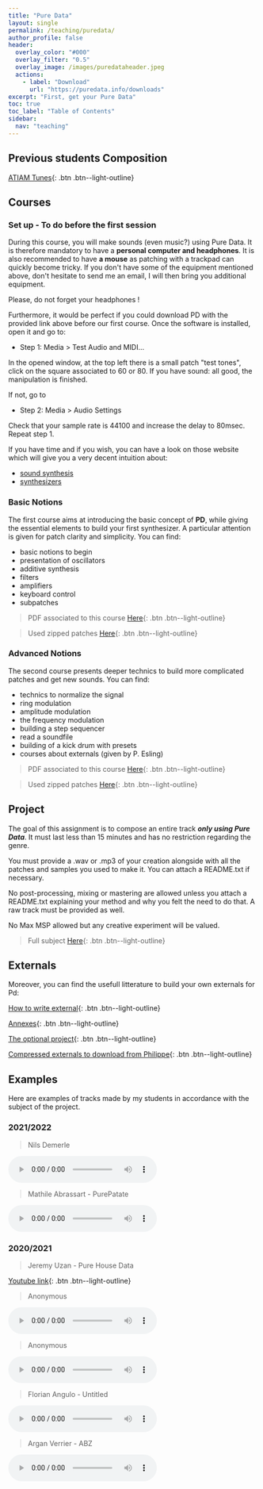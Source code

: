 ```yaml
---
title: "Pure Data"
layout: single
permalink: /teaching/puredata/
author_profile: false
header:
  overlay_color: "#000"
  overlay_filter: "0.5"
  overlay_image: /images/puredataheader.jpeg
  actions:
    - label: "Download"
      url: "https://puredata.info/downloads"
excerpt: "First, get your Pure Data"
toc: true
toc_label: "Table of Contents"
sidebar:
  nav: "teaching"
---
```


## Previous students Composition

[ATIAM Tunes](https://soundcloud.com/atiam-ircam/sets){: .btn .btn--light-outline}

## Courses

### Set up - To do before the first session

During this course, you will make sounds (even music?) using Pure Data. It is therefore mandatory to have a **personal computer and headphones**. It is also recommended to have **a mouse** as patching with a trackpad can quickly become tricky. If you don't have some of the equipment mentioned above, don't hesitate to send me an email, I will then bring you additional equipment.

Please, do not forget your headphones !

Furthermore, it would be perfect if you could download PD with the provided link above before our first course. Once the software is installed, open it and go to:

- Step 1: Media > Test Audio and MIDI...

In the opened window, at the top left there is a small patch "test tones", click on the square associated to 60 or 80. If you have sound: all good, the manipulation is finished.

If not, go to

- Step 2: Media > Audio Settings

Check that your sample rate is 44100 and increase the delay to 80msec.
Repeat step 1.

If you have time and if you wish, you can have a look on those website which will give you a very decent intuition about:
- [sound synthesis](https://pudding.cool/2018/02/waveforms/)
- [synthesizers](https://learningsynths.ableton.com/en/get-started) 

### Basic Notions

The first course aims at introducing the basic concept of **PD**, while giving the essential elements to build your first synthesizer. A particular attention is given for patch clarity and simplicity. You can find:
- basic notions to begin
- presentation of oscillators
- additive synthesis
- filters
- amplifiers
- keyboard control
- subpatches

> PDF associated to this course [Here](/documents/PD01_2022.pdf){: .btn .btn--light-outline}

> Used zipped patches [Here](/documents/patches1.zip){: .btn .btn--light-outline}


### Advanced Notions

The second course presents deeper technics to build more complicated patches and get new sounds. You can find:
- technics to normalize the signal
- ring modulation
- amplitude modulation
- the frequency modulation
- building a step sequencer
- read a soundfile
- building of a kick drum with presets
- courses about externals (given by P. Esling)

> PDF associated to this course [Here](/documents/PD02_2022.pdf){: .btn .btn--light-outline}

> Used zipped patches [Here](/documents/patches_2.zip){: .btn .btn--light-outline}

## Project

The goal of this assignment is to compose an entire track _**only using Pure Data**_. It must last less than 15 minutes and has no restriction regarding the genre.

You must provide a .wav or .mp3 of your creation alongside with all the patches and samples you used to make it. You can attach a README.txt if necessary.

No post-processing, mixing or mastering are allowed unless you attach a README.txt explaining your method and why you felt the need to do that. A raw track must be provided as well.

No Max MSP allowed but any creative experiment will be valued.

> Full subject [Here](/documents/PD_Project_2022.pdf){: .btn .btn--light-outline}

## Externals

Moreover, you can find the usefull litterature to build your own externals for Pd:

[How to write external](/documents/Project_Annex_HowTo.pdf){: .btn .btn--light-outline}

[Annexes](/documents/Project_Annex_PD.pdf){: .btn .btn--light-outline}

[The optional project](/documents/ProjectPhilippe.pdf){: .btn .btn--light-outline}

[Compressed externals to download from Philippe](/documents/pd_externals.zip){: .btn .btn--light-outline}


## Examples

Here are examples of tracks made by my students in accordance with the subject of the project.

### 2021/2022

> Nils Demerle 

<html>
<audio controls>
  <source src="/audio/Experiences.mp3">
</audio></html>


> Mathile Abrassart - PurePatate

<html>
<audio controls>
  <source src="/audio/Abrassart_audio.wav">
</audio></html>


### 2020/2021

> Jeremy Uzan - Pure House Data

[Youtube link](https://www.youtube.com/watch?v=Lqg1Hlp5fSA){: .btn .btn--light-outline}

> Anonymous 

<html>
<audio controls>
  <source src="/audio/chable.mp3">
</audio></html>

> Anonymous

<html>
<audio controls>
  <source src="/audio/le.mp3">
</audio></html>

> Florian Angulo - Untitled

<html>
<audio controls>
  <source src="/audio/angulo.mp3">
</audio></html>

> Argan Verrier - ABZ

<html>
<audio controls>
  <source src="/audio/verrier.wav">
</audio></html>

